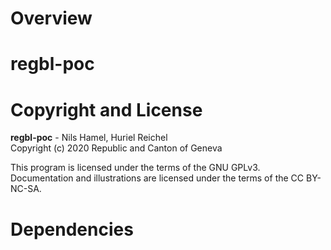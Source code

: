 # Overview

# regbl-poc

# Copyright and License

**regbl-poc** - Nils Hamel, Huriel Reichel <br >
Copyright (c) 2020 Republic and Canton of Geneva

This program is licensed under the terms of the GNU GPLv3. Documentation and illustrations are licensed under the terms of the CC BY-NC-SA.

# Dependencies
